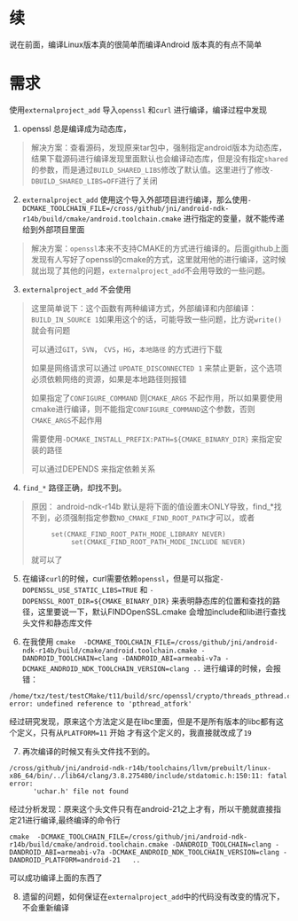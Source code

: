 # 续
说在前面，编译Linux版本真的很简单而编译Android 版本真的有点不简单

# 需求
使用`externalproject_add` 导入``openssl`` 和`curl` 进行编译，编译过程中发现

1. openssl 总是编译成为动态库，

>    解决方案：查看源码，发现原来tar包中，强制指定android版本为动态库，结果下载源码进行编译发现里面默认也会编译动态库，但是没有指定`shared`的参数，而是通过`BUILD_SHARED_LIBS`修改了默认值。这里进行了修改`-DBUILD_SHARED_LIBS=OFF`进行了关闭

2. ``externalproject_add`` 使用这个导入外部项目进行编译，那么使用`-DCMAKE_TOOLCHAIN_FILE=/cross/github/jni/android-ndk-r14b/build/cmake/android.toolchain.cmake` 进行指定的变量，就不能传递给到外部项目里面

> 解决方案：``openssl``本来不支持CMAKE的方式进行编译的。后面github上面发现有人写好了openssl的cmake的方式，这里就用他的进行编译，这时候就出现了其他的问题，`externalproject_add`不会用导致的一些问题。

3. `externalproject_add` 不会使用

> 这里简单说下：这个函数有两种编译方式，外部编译和内部编译：`BUILD_IN_SOURCE 1`如果用这个的话，可能导致一些问题，比方说``write()`` 就会有问题
>
> 可以通过``GIT``，``SVN``， ``CVS``，`HG`，`本地路径` 的方式进行下载
>
> 如果是网络请求可以通过 `UPDATE_DISCONNECTED 1` 来禁止更新，这个选项必须依赖网络的资源，如果是本地路径则报错
>
> 如果指定了`CONFIGURE_COMMAND` 则`CMAKE_ARGS` 不起作用，所以如果要使用cmake进行编译，则不能指定``CONFIGURE_COMMAND``这个参数，否则`CMAKE_ARGS`不起作用
>
> 需要使用`-DCMAKE_INSTALL_PREFIX:PATH=${CMAKE_BINARY_DIR}` 来指定安装的路径
>
>可以通过DEPENDS 来指定依赖关系

4. `find_*` 路径正确，却找不到。

> 原因： android-ndk-r14b 默认是将下面的值设置未ONLY导致，find_*找不到，必须强制指定参数`NO_CMAKE_FIND_ROOT_PATH`才可以，或者
> ```
>      set(CMAKE_FIND_ROOT_PATH_MODE_LIBRARY NEVER)
>           set(CMAKE_FIND_ROOT_PATH_MODE_INCLUDE NEVER)
> ```
> 就可以了

5. 在编译`curl`的时候，curl需要依赖``openssl``，但是可以指定`-DOPENSSL_USE_STATIC_LIBS=TRUE` 和 `-DOPENSSL_ROOT_DIR=${CMAKE_BINARY_DIR}` 来表明静态库的位置和查找的路径，这里要说一下，默认FINDOpenSSL.cmake 会增加include和lib进行查找头文件和静态库文件

6. 在我使用 `cmake  -DCMAKE_TOOLCHAIN_FILE=/cross/github/jni/android-ndk-r14b/build/cmake/android.toolchain.cmake -DANDROID_TOOLCHAIN=clang -DANDROID_ABI=armeabi-v7a -DCMAKE_ANDROID_NDK_TOOLCHAIN_VERSION=clang ..` 进行编译的时候，会报错：
```
/home/txz/test/testCMake/t11/build/src/openssl/crypto/threads_pthread.c:183: error: undefined reference to 'pthread_atfork'
```
经过研究发现，原来这个方法定义是在libc里面，但是不是所有版本的libc都有这个定义，只有从``PLATFORM=11`` 开始 才有这个定义的，我直接就改成了``19``

7. 再次编译的时候又有头文件找不到的。
```
/cross/github/jni/android-ndk-r14b/toolchains/llvm/prebuilt/linux-x86_64/bin/../lib64/clang/3.8.275480/include/stdatomic.h:150:11: fatal error: 
      'uchar.h' file not found
```
经过分析发现：原来这个头文件只有在android-21之上才有，所以干脆就直接指定21进行编译,最终编译的命令行
```
cmake  -DCMAKE_TOOLCHAIN_FILE=/cross/github/jni/android-ndk-r14b/build/cmake/android.toolchain.cmake -DANDROID_TOOLCHAIN=clang -DANDROID_ABI=armeabi-v7a -DCMAKE_ANDROID_NDK_TOOLCHAIN_VERSION=clang -DANDROID_PLATFORM=android-21   ..
```
可以成功编译上面的东西了

8. 遗留的问题，如何保证在`externalproject_add`中的代码没有改变的情况下，不会重新编译

